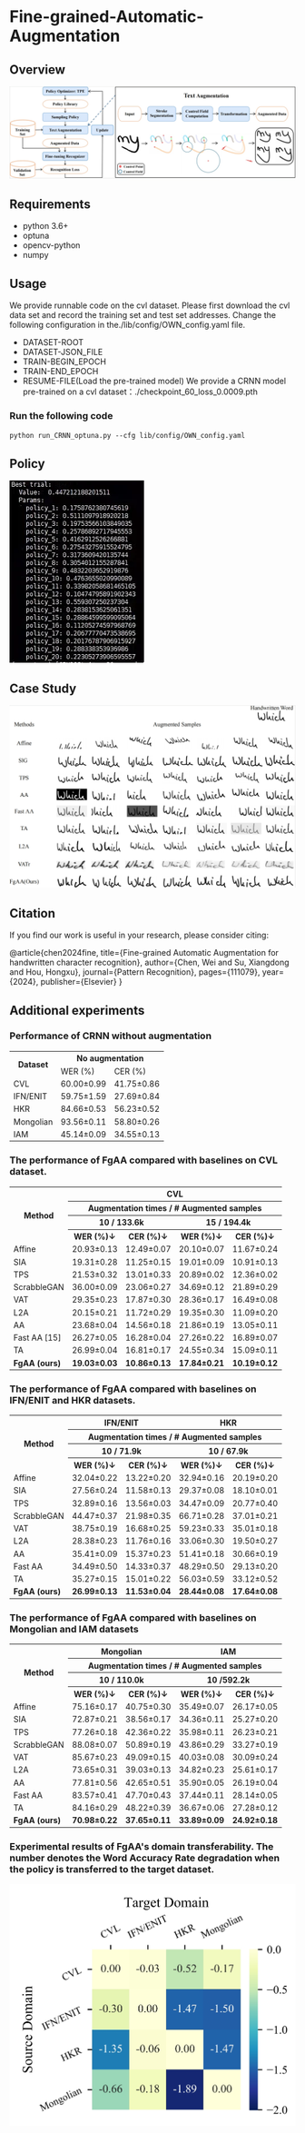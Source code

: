 # Fine-grained-Automatic-Augmentation

## Overview
![image](https://github.com/IMU-MachineLearningSXD/Fine-grained-Automatic-Augmentation/blob/main/img/Framework.jpg)

## Requirements
- python 3.6+
- optuna
- opencv-python
- numpy

## Usage
We provide runnable code on the cvl dataset.
Please first download the cvl data set and record the training set and test set addresses.
Change the following configuration in the./lib/config/OWN_config.yaml file.
- DATASET-ROOT
- DATASET-JSON_FILE
- TRAIN-BEGIN_EPOCH
- TRAIN-END_EPOCH
- RESUME-FILE(Load the pre-trained model)
We provide a CRNN model pre-trained on a cvl dataset：./checkpoint_60_loss_0.0009.pth
### Run the following code
    python run_CRNN_optuna.py --cfg lib/config/OWN_config.yaml

## Policy
![image](https://github.com/IMU-MachineLearningSXD/Fine-grained-Automatic-Augmentation/blob/main/img/Policy.jpg)

## Case Study
![image](https://github.com/IMU-MachineLearningSXD/Fine-grained-Automatic-Augmentation/blob/main/img/Case_study.jpg)

## Citation
If you find our work is useful in your research, please consider citing:

@article{chen2024fine,
  title={Fine-grained Automatic Augmentation for handwritten character recognition},
  author={Chen, Wei and Su, Xiangdong and Hou, Hongxu},
  journal={Pattern Recognition},
  pages={111079},
  year={2024},
  publisher={Elsevier}
}

## Additional experiments


### Performance of CRNN without augmentation

<table>
  <tr>
    <th rowspan="2">Dataset</th>
    <th colspan="2">No augmentation</th>
  </tr>
  <tr>
    <td>WER (%)</td>
    <td>CER (%)</td>
  </tr>
  <tr>
    <td>CVL</td>
    <td>60.00±0.99</td>
    <td>41.75±0.86</td>
  </tr>
  <tr>
    <td>IFN/ENIT</td>
    <td>59.75±1.59</td>
    <td>27.69±0.84</td>
  </tr>
  <tr>
    <td>HKR</td>
    <td>84.66±0.53</td>
    <td>56.23±0.52</td>
  </tr>
  <tr>
    <td>Mongolian</td>
    <td>93.56±0.11</td>
    <td>58.80±0.26</td>
  </tr>
  <tr>
    <td>IAM</td>
    <td>45.14±0.09</td>
    <td>34.55±0.13</td>
  </tr>
</table>


### The performance of FgAA compared with baselines on CVL dataset.

<table>
  
<th rowspan="4">Method</th>
<th colspan="4">CVL</th>
<tr>
<th colspan="4">Augmentation times / # Augmented samples</th>
</tr>
<tr>
<th colspan="2">10 / 133.6k</th>
<th colspan="2">15 / 194.4k</th>
</tr>
<tr>
<th>WER (%)↓</th>
<th>CER (%)↓</th>
<th>WER (%)↓</th>
<th>CER (%)↓</th>
</tr>
  <tr>
    <td>Affine</td>
    <td>20.93±0.13</td>
    <td>12.49±0.07</td>
    <td>20.10±0.07</td>
    <td>11.67±0.24</td>
  </tr>
  <tr>
    <td>SIA</td>
    <td>19.31±0.28</td>
    <td>11.25±0.15</td>
    <td>19.01±0.09</td>
    <td>10.91±0.13</td>
  </tr>
  <tr>
    <td>TPS</td>
    <td>21.53±0.32</td>
    <td>13.01±0.33</td>
    <td>20.89±0.02</td>
    <td>12.36±0.02</td>
  </tr>
  <tr>
    <td>ScrabbleGAN</td>
    <td>36.00±0.09</td>
    <td>23.06±0.27</td>
    <td>34.69±0.12</td>
    <td>21.89±0.29</td>
  </tr>
  <tr>
    <td>VAT</td>
    <td>29.35±0.23</td>
    <td>17.87±0.30</td>
    <td>28.36±0.17</td>
    <td>16.49±0.08</td>
  </tr>
  <tr>
    <td>L2A</td>
    <td>20.15±0.21</td>
    <td>11.72±0.29</td>
    <td>19.35±0.30</td>
    <td>11.09±0.20</td>
  </tr>
  <tr>
    <td>AA</td>
    <td>23.68±0.04</td>
    <td>14.56±0.18</td>
    <td>21.86±0.19</td>
    <td>13.05±0.11</td>
  </tr>
  <tr>
    <td>Fast AA [15]</td>
    <td>26.27±0.05</td>
    <td>16.28±0.04</td>
    <td>27.26±0.22</td>
    <td>16.89±0.07</td>
  </tr>
  <tr>
    <td>TA</td>
    <td>26.99±0.04</td>
    <td>16.81±0.17</td>
    <td>24.55±0.34</td>
    <td>15.09±0.11</td>
  </tr>
  <tr>
    <td><b>FgAA (ours)</b></td>
    <td><b>19.03±0.03</b></td>
    <td><b>10.86±0.13</b></td>
    <td><b>17.84±0.21</b></td>
    <td><b>10.19±0.12</b></td>
  </tr>
</table>

### The performance of FgAA compared with baselines on IFN/ENIT and HKR datasets.
<table>
  
<th rowspan="4">Method</th>
<th colspan="2">IFN/ENIT</th>
<th colspan="2">HKR</th>
<tr>
<th colspan="4">Augmentation times / # Augmented samples</th>
</tr>
<tr>
<th colspan="2">10 / 71.9k</th>
<th colspan="2">10 / 67.9k</th>
</tr>
<tr>
<th>WER (%)↓</th>
<th>CER (%)↓</th>
<th>WER (%)↓</th>
<th>CER (%)↓</th>
</tr>
  
  <tr>
    <td>Affine</td>
    <td>32.04±0.22</td>
    <td>13.22±0.20</td>
    <td>32.94±0.16</td>
    <td>20.19±0.20</td>
  </tr>
   <tr>
    <td>SIA</td>
    <td>27.56±0.24</td>
    <td>11.58±0.13</td>
    <td>29.37±0.08</td>
    <td>18.10±0.01</td>
  </tr>
  <tr>
    <td>TPS</td>
    <td>32.89±0.16</td>
    <td>13.56±0.03</td>
    <td>34.47±0.09</td>
    <td>20.77±0.40</td>
  </tr>
  <tr>
    <td>ScrabbleGAN</td>
    <td>44.47±0.37</td>
    <td>21.98±0.35</td>
    <td>66.71±0.28</td>
    <td>37.01±0.21</td>
  </tr>
  <tr>
    <td>VAT</td>
    <td>38.75±0.19</td>
    <td>16.68±0.25</td>
    <td>59.23±0.33</td>
    <td>35.01±0.18</td>
  </tr>
  <tr>
    <td>L2A</td>
    <td>28.38±0.23</td>
    <td>11.76±0.16</td>
    <td>33.06±0.30</td>
    <td>19.50±0.27</td>
  </tr>
  <tr>
    <td>AA</td>
    <td>35.41±0.09</td>
    <td>15.37±0.23</td>
    <td>51.41±0.18</td>
    <td>30.66±0.19</td>
  </tr>
  <tr>
    <td>Fast AA</td>
    <td>34.49±0.50</td>
    <td>14.33±0.37</td>
    <td>48.29±0.50</td>
    <td>29.13±0.20</td>
  </tr>
  <tr>
    <td>TA</td>
    <td>35.27±0.15</td>
    <td>15.01±0.22</td>
    <td>56.03±0.59</td>
    <td>33.12±0.52</td>
  </tr>
  <tr>
    <td><b>FgAA (ours)</b></td>
    <td><b>26.99±0.13</b></td>
    <td><b>11.53±0.04</b></td>
    <td><b>28.44±0.08</b></td>
    <td><b>17.64±0.08</b></td>
  </tr>
</table>

### The performance of FgAA compared with baselines on Mongolian and IAM datasets
<table>
  <th rowspan="4">Method</th>
  <th colspan="2">Mongolian</th>
  <th colspan="2">IAM</th>
  <tr>
  <th colspan="4">Augmentation times / # Augmented samples</th>
  </tr>
  <tr>
  <th colspan="2">10 / 110.0k</th>
  <th colspan="2">10 /592.2k</th>
  </tr>
  <tr>
  <th>WER (%)↓</th>
  <th>CER (%)↓</th>
  <th>WER (%)↓</th>
  <th>CER (%)↓</th>
  </tr>
  
  <tr>
    <td>Affine</td>
    <td>75.16±0.17</td>
    <td>40.75±0.30</td>
    <td>35.49±0.07</td>
    <td>26.17±0.05</td>
  </tr>
  <tr>
    <td>SIA</td>
    <td>72.87±0.21</td>
    <td>38.56±0.17</td>
    <td>34.36±0.11</td>
    <td>25.27±0.20</td>
  </tr>
  <tr>
    <td>TPS</td>
    <td>77.26±0.18</td>
    <td>42.36±0.22</td>
    <td>35.98±0.11</td>
    <td>26.23±0.21</td>
  </tr>
  <tr>
    <td>ScrabbleGAN</td>
    <td>88.08±0.07</td>
    <td>50.89±0.19</td>
    <td>43.86±0.29</td>
    <td>33.27±0.19</td>
  </tr>
  <tr>
    <td>VAT</td>
    <td>85.67±0.23</td>
    <td>49.09±0.15</td>
    <td>40.03±0.08</td>
    <td>30.09±0.24</td>
  </tr>
  <tr>
    <td>L2A</td>
    <td>73.65±0.31</td>
    <td>39.03±0.13</td>
    <td>34.82±0.23</td>
    <td>25.61±0.17</td>
  </tr>
  <tr>
    <td>AA</td>
    <td>77.81±0.56</td>
    <td>42.65±0.51</td>
    <td>35.90±0.05</td>
    <td>26.19±0.04</td>
  </tr>
  <tr>
    <td>Fast AA</td>
    <td>83.57±0.41</td>
    <td>47.70±0.43</td>
    <td>37.44±0.11</td>
    <td>28.14±0.05</td>
  </tr>
  <tr>
    <td>TA</td>
    <td>84.16±0.29</td>
    <td>48.22±0.39</td>
    <td>36.67±0.06</td>
    <td>27.28±0.12</td>
  </tr>
  <tr>
    <td><b>FgAA (ours)</b></td>
    <td><b>70.98±0.22</b></td>
    <td><b>37.65±0.11</b></td>
    <td><b>33.89±0.09</b></td>
    <td><b>24.92±0.18</b></td>
  </tr>
</table>

### Experimental results of FgAA's domain transferability. The number denotes the Word Accuracy Rate degradation when the policy is transferred to the target dataset.
![image](https://github.com/IMU-MachineLearningSXD/Fine-grained-Automatic-Augmentation/blob/main/img/Domain_transfer.jpg)
